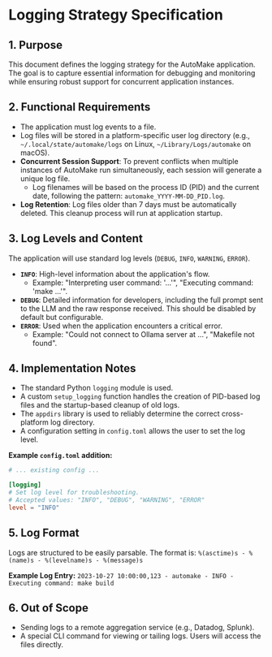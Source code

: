 # Logging Strategy Specification

## 1. Purpose
This document defines the logging strategy for the AutoMake application. The goal is to capture essential information for debugging and monitoring while ensuring robust support for concurrent application instances.

## 2. Functional Requirements
- The application must log events to a file.
- Log files will be stored in a platform-specific user log directory (e.g., `~/.local/state/automake/logs` on Linux, `~/Library/Logs/automake` on macOS).
- **Concurrent Session Support**: To prevent conflicts when multiple instances of AutoMake run simultaneously, each session will generate a unique log file.
  - Log filenames will be based on the process ID (PID) and the current date, following the pattern: `automake_YYYY-MM-DD_PID.log`.
- **Log Retention**: Log files older than 7 days must be automatically deleted. This cleanup process will run at application startup.

## 3. Log Levels and Content
The application will use standard log levels (`DEBUG`, `INFO`, `WARNING`, `ERROR`).
- **`INFO`**: High-level information about the application's flow.
    - Example: "Interpreting user command: '...'", "Executing command: 'make ...'".
- **`DEBUG`**: Detailed information for developers, including the full prompt sent to the LLM and the raw response received. This should be disabled by default but configurable.
- **`ERROR`**: Used when the application encounters a critical error.
    - Example: "Could not connect to Ollama server at ...", "Makefile not found".

## 4. Implementation Notes
- The standard Python `logging` module is used.
- A custom `setup_logging` function handles the creation of PID-based log files and the startup-based cleanup of old logs.
- The `appdirs` library is used to reliably determine the correct cross-platform log directory.
- A configuration setting in `config.toml` allows the user to set the log level.

**Example `config.toml` addition:**
```toml
# ... existing config ...

[logging]
# Set log level for troubleshooting.
# Accepted values: "INFO", "DEBUG", "WARNING", "ERROR"
level = "INFO"
```

## 5. Log Format
Logs are structured to be easily parsable. The format is:
`%(asctime)s - %(name)s - %(levelname)s - %(message)s`

**Example Log Entry:**
`2023-10-27 10:00:00,123 - automake - INFO - Executing command: make build`

## 6. Out of Scope
- Sending logs to a remote aggregation service (e.g., Datadog, Splunk).
- A special CLI command for viewing or tailing logs. Users will access the files directly.
